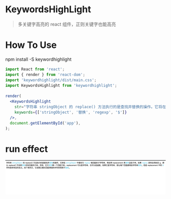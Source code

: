 # KeywordsHighLight

> 多关键字高亮的 react 组件，正则关键字也能高亮

# How To Use
npm install -S keywordhighlight
```jsx
import React from 'react';
import { render } from 'react-dom';
import 'keywordhighlight/dist/main.css';
import KeywordsHighlight from 'keywordhighlight';

render(
  <KeywordsHighlight
    str="字符串 stringObject 的 replace() 方法执行的是查找并替换的操作。它将在 stringObject 中查找与 regexp 相匹配的子字符串，然后用 replacement 来替换这些子串。如果 regexp 具有全局标志 g，那么 replace() 方法将替换所有匹配的子串。否则，它只替换第一个匹配子串。replacement 可以是字符串，也可以是函数。如果它是字符串，那么每个匹配都将由字符串替换。但是 replacement 中的 $ 字符具有特定的含义。如下表所示，它说明从模式匹配得到的字符串将用于替换。"
    keywords={['stringObject', '替换', 'regexp', '$']}
  />,
  document.getElementById('app'),
);
```
# run effect
![run effect](https://github.com/lth707/KeywordsHighLight/blob/master/%E8%BF%90%E8%A1%8C%E6%95%88%E6%9E%9C.png)
